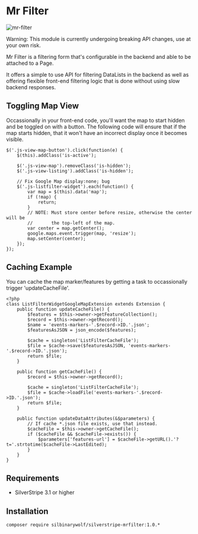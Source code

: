 Mr Filter
====================================

![mr-filter](https://cloud.githubusercontent.com/assets/3859574/18301899/052886fe-7518-11e6-94ed-24f2758be60a.jpg)

Warning: This module is currently undergoing breaking API changes, use at your own risk.

Mr Filter is a filtering form that's configurable in the backend and able to be attached to a Page.

It offers a simple to use API for filtering DataLists in the backend as well as offering flexible front-end filtering logic that is done
without using slow backend responses.

## Toggling Map View

Occassionally in your front-end code, you'll want the map to start hidden and be toggled on with
a button. The following code will ensure that if the map starts hidden, that it won't have an incorrect
display once it becomes visible.

```
$('.js-view-map-button').click(function(e) {
	$(this).addClass('is-active');

	$('.js-view-map').removeClass('is-hidden');
	$('.js-view-listing').addClass('is-hidden');
	
	// Fix Google Map display:none; bug
	$('.js-listfilter-widget').each(function() {
		var map = $(this).data('map');
		if (!map) {
			return;
		}
		// NOTE: Must store center before resize, otherwise the center will be
		//		 the top-left of the map.
		var center = map.getCenter();
		google.maps.event.trigger(map, 'resize');
		map.setCenter(center);
	});
});
```

## Caching Example

You can cache the map marker/features by getting a task to occassionally trigger 'updateCacheFile'.

```
<?php
class ListFilterWidgetGoogleMapExtension extends Extension {
	public function updateCacheFile() {
		$features = $this->owner->getFeatureCollection();
		$record = $this->owner->getRecord();
		$name = 'events-markers-'.$record->ID.'.json';
		$featuresAsJSON = json_encode($features);

		$cache = singleton('ListFilterCacheFile');
		$file = $cache->save($featuresAsJSON, 'events-markers-'.$record->ID.'.json');
		return $file;
	}

	public function getCacheFile() {
		$record = $this->owner->getRecord();

		$cache = singleton('ListFilterCacheFile');
		$file = $cache->loadFile('events-markers-'.$record->ID.'.json');
		return $file;
	}

	public function updateDataAttributes(&$parameters) {
		// If cache *.json file exists, use that instead.
		$cacheFile = $this->owner->getCacheFile();
		if ($cacheFile && $cacheFile->exists()) {
			$parameters['features-url'] = $cacheFile->getURL().'?t='.strtotime($cacheFile->LastEdited);
		}
	}
}
```

## Requirements
- SilverStripe 3.1 or higher

## Installation
```composer require silbinarywolf/silverstripe-mrfilter:1.0.*```